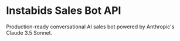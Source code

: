 # Instabids Sales Bot API

Production-ready conversational AI sales bot powered by Anthropic's Claude 3.5 Sonnet.